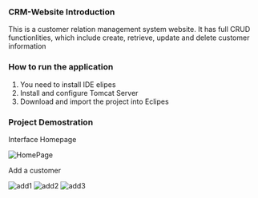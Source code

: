 ### CRM-Website Introduction

This is a customer relation management system website. It has full CRUD functionlities, which include create, retrieve, update and delete customer information
 
### How to run the application

1. You need to install IDE elipes
2. Install and configure Tomcat Server
3. Download and import the project into Eclipes

### Project Demostration

Interface Homepage

![HomePage](https://user-images.githubusercontent.com/70967683/223872371-c916094a-4418-4f8b-b8c3-b44ec6d04b1e.jpg)

Add a customer

![add1](https://user-images.githubusercontent.com/70967683/223872465-88d7f1b2-4f6e-47ed-a895-966c994d6679.jpg)
![add2](https://user-images.githubusercontent.com/70967683/223872467-a5e207e3-156a-4e7f-a327-0faad1c86f96.jpg)
![add3](https://user-images.githubusercontent.com/70967683/223872471-b545b9d0-0a52-42d8-bb5f-c0f0bfddc194.jpg)
